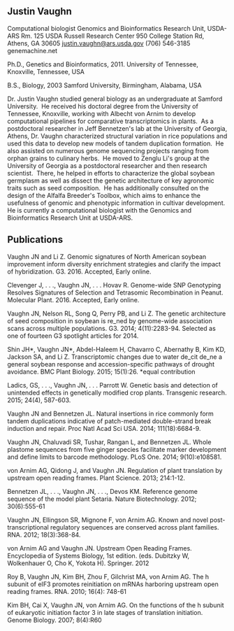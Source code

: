## Justin Vaughn

Computational biologist
Genomics and Bioinformatics Research Unit, USDA-ARS
Rm. 125 USDA Russell Research Center
950 College Station Rd, Athens, GA 30605
justin.vaughn@ars.usda.gov
(706) 546-3185
genemachine.net

Ph.D., Genetics and Bioinformatics, 2011.
University of Tennessee, Knoxville, Tennessee, USA

B.S., Biology, 2003
Samford University, Birmingham, Alabama, USA

Dr. Justin Vaughn studied general biology as an undergraduate at Samford University.  He received his doctoral degree from the University of Tennessee, Knoxville, working with Albecht von Arnim to develop computational pipelines for comparative transcriptomics in plants.  As a postdoctoral researcher in Jeff Bennetzen's lab at the University of Georgia, Athens, Dr. Vaughn characterized structural variation in rice populations and used this data to develop new models of tandem duplication formation.  He also assisted on numerous genome sequencing projects ranging from orphan grains to culinary herbs.  He moved to Zenglu Li's group at the University of Georgia as a postdoctoral researcher and then research scientist.  There, he helped in efforts to characterize the global soybean germplasm as well as dissect the genetic architecture of key agronomic traits such as seed composition.  He has additionally consulted on the design of the Alfalfa Breeder's Toolbox, which aims to enhance the usefulness of genomic and phenotypic information in cultivar development.  He is currently a computational biologist with the Genomics and Bioinformatics Research Unit at USDA-ARS. 

## Publications

Vaughn JN and Li Z. Genomic signatures of North American soybean improvement inform diversity enrichment strategies and clarify the impact of hybridization. G3. 2016. Accepted, Early online.

Clevenger J, . . ., Vaughn JN, . . . Hovav R. Genome-wide SNP Genotyping Resolves Signatures of Selection and Tetrasomic Recombination in Peanut. Molecular Plant. 2016. Accepted, Early online.

Vaughn JN, Nelson RL, Song Q, Perry PB, and Li Z. The genetic architecture of seed composition in soybean is re_ned by genome-wide association scans across multiple populations. G3. 2014; 4(11):2283-94. Selected as one of fourteen G3 spotlight articles for 2014.

Shin JH*, Vaughn JN*, Abdel-Haleem H, Chavarro C, Abernathy B, Kim KD, Jackson SA, and Li Z. Transcriptomic changes due to water de_cit de_ne a general soybean response and accession-specific pathways of drought avoidance. BMC Plant Biology. 2015; 15(1):26. *equal contribution

Ladics, GS, . . ., Vaughn JN, . . . Parrott W. Genetic basis and detection of unintended effects in genetically modified crop plants. Transgenic research. 2015; 24(4), 587-603.

Vaughn JN and Bennetzen JL. Natural insertions in rice commonly form tandem duplications indicative of patch-mediated double-strand break induction and repair. Proc Natl Acad Sci USA. 2014; 111(18):6684-9.

Vaughn JN, Chaluvadi SR, Tushar, Rangan L, and Bennetzen JL. Whole plastome sequences from five ginger species facilitate marker development and define limits to barcode methodology. PLoS One. 2014; 9(10):e108581.

von Arnim AG, Qidong J, and Vaughn JN. Regulation of plant translation by upstream open reading frames. Plant Science. 2013; 214:1-12.

Bennetzen JL, . . ., Vaughn JN, . . ., Devos KM. Reference genome sequence of the model plant Setaria. Nature Biotechnology. 2012; 30(6):555-61

Vaughn JN, Ellingson SR, Mignone F, von Arnim AG. Known and novel post-transcriptional regulatory sequences are conserved across plant families. RNA. 2012; 18(3):368-84. 

von Arnim AG and Vaughn JN. Upstream Open Reading Frames. Encyclopedia of Systems Biology, 1st edition. (eds. Dubitzky W, Wolkenhauer O, Cho K, Yokota H). Springer. 2012

Roy B, Vaughn JN, Kim BH, Zhou F, Gilchrist MA, von Arnim AG. The h subunit of eIF3 promotes reinitiation on mRNAs harboring upstream open reading frames. RNA. 2010; 16(4): 748-61

Kim BH, Cai X, Vaughn JN, von Arnim AG. On the functions of the h subunit of eukaryotic initiation factor 3 in late stages of translation initiation. Genome Biology. 2007; 8(4):R60

